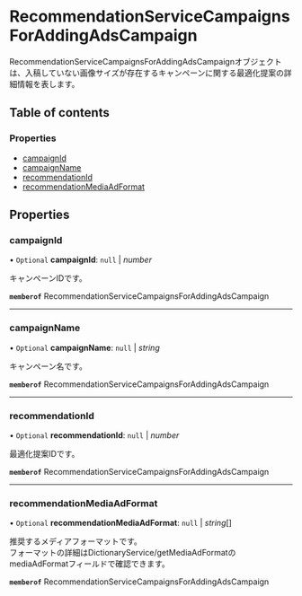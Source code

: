 # RecommendationServiceCampaignsForAddingAdsCampaign


<div lang=\"ja\">RecommendationServiceCampaignsForAddingAdsCampaignオブジェクトは、入稿していない画像サイズが存在するキャンペーンに関する最適化提案の詳細情報を表します。</div> 

## Table of contents

### Properties

- [campaignId](recommendationservicecampaignsforaddingadscampaign.md#campaignid)
- [campaignName](recommendationservicecampaignsforaddingadscampaign.md#campaignname)
- [recommendationId](recommendationservicecampaignsforaddingadscampaign.md#recommendationid)
- [recommendationMediaAdFormat](recommendationservicecampaignsforaddingadscampaign.md#recommendationmediaadformat)

## Properties

### campaignId

• `Optional` **campaignId**: ``null`` \| *number*

<div lang=\"ja\"> キャンペーンIDです。<br> </div> 

**`memberof`** RecommendationServiceCampaignsForAddingAdsCampaign

___

### campaignName

• `Optional` **campaignName**: ``null`` \| *string*

<div lang=\"ja\"> キャンペーン名です。<br> </div> 

**`memberof`** RecommendationServiceCampaignsForAddingAdsCampaign

___

### recommendationId

• `Optional` **recommendationId**: ``null`` \| *number*

<div lang=\"ja\"> 最適化提案IDです。<br> </div> 

**`memberof`** RecommendationServiceCampaignsForAddingAdsCampaign

___

### recommendationMediaAdFormat

• `Optional` **recommendationMediaAdFormat**: ``null`` \| *string*[]

<div lang=\"ja\"> 推奨するメディアフォーマットです。<br> フォーマットの詳細はDictionaryService/getMediaAdFormatのmediaAdFormatフィールドで確認できます。 </div> 

**`memberof`** RecommendationServiceCampaignsForAddingAdsCampaign
